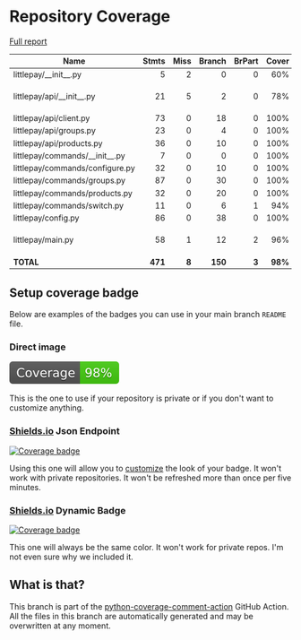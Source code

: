 # Repository Coverage

[Full report](https://htmlpreview.github.io/?https://github.com/cal-itp/littlepay/blob/python-coverage-comment-action-data/htmlcov/index.html)

| Name                               |    Stmts |     Miss |   Branch |   BrPart |   Cover |   Missing |
|----------------------------------- | -------: | -------: | -------: | -------: | ------: | --------: |
| littlepay/\_\_init\_\_.py          |        5 |        2 |        0 |        0 |     60% |       5-7 |
| littlepay/api/\_\_init\_\_.py      |       21 |        5 |        2 |        0 |     78% |36, 53, 68, 81, 101 |
| littlepay/api/client.py            |       73 |        0 |       18 |        0 |    100% |           |
| littlepay/api/groups.py            |       23 |        0 |        4 |        0 |    100% |           |
| littlepay/api/products.py          |       36 |        0 |       10 |        0 |    100% |           |
| littlepay/commands/\_\_init\_\_.py |        7 |        0 |        0 |        0 |    100% |           |
| littlepay/commands/configure.py    |       32 |        0 |       10 |        0 |    100% |           |
| littlepay/commands/groups.py       |       87 |        0 |       30 |        0 |    100% |           |
| littlepay/commands/products.py     |       32 |        0 |       20 |        0 |    100% |           |
| littlepay/commands/switch.py       |       11 |        0 |        6 |        1 |     94% |    13->16 |
| littlepay/config.py                |       86 |        0 |       38 |        0 |    100% |           |
| littlepay/main.py                  |       58 |        1 |       12 |        2 |     96% |113->exit, 118 |
|                          **TOTAL** |  **471** |    **8** |  **150** |    **3** | **98%** |           |


## Setup coverage badge

Below are examples of the badges you can use in your main branch `README` file.

### Direct image

[![Coverage badge](https://raw.githubusercontent.com/cal-itp/littlepay/python-coverage-comment-action-data/badge.svg)](https://htmlpreview.github.io/?https://github.com/cal-itp/littlepay/blob/python-coverage-comment-action-data/htmlcov/index.html)

This is the one to use if your repository is private or if you don't want to customize anything.

### [Shields.io](https://shields.io) Json Endpoint

[![Coverage badge](https://img.shields.io/endpoint?url=https://raw.githubusercontent.com/cal-itp/littlepay/python-coverage-comment-action-data/endpoint.json)](https://htmlpreview.github.io/?https://github.com/cal-itp/littlepay/blob/python-coverage-comment-action-data/htmlcov/index.html)

Using this one will allow you to [customize](https://shields.io/endpoint) the look of your badge.
It won't work with private repositories. It won't be refreshed more than once per five minutes.

### [Shields.io](https://shields.io) Dynamic Badge

[![Coverage badge](https://img.shields.io/badge/dynamic/json?color=brightgreen&label=coverage&query=%24.message&url=https%3A%2F%2Fraw.githubusercontent.com%2Fcal-itp%2Flittlepay%2Fpython-coverage-comment-action-data%2Fendpoint.json)](https://htmlpreview.github.io/?https://github.com/cal-itp/littlepay/blob/python-coverage-comment-action-data/htmlcov/index.html)

This one will always be the same color. It won't work for private repos. I'm not even sure why we included it.

## What is that?

This branch is part of the
[python-coverage-comment-action](https://github.com/marketplace/actions/python-coverage-comment)
GitHub Action. All the files in this branch are automatically generated and may be
overwritten at any moment.